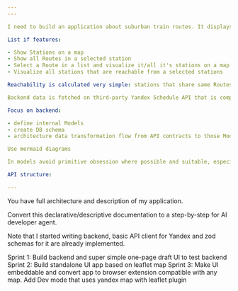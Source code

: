 ```yaml
---
---

I need to build an application about suburban train routes. It displays stations and routes on a map and allows to calculate reachability between stations based on transfer count. App DOES NOT uses any scheduling/timetable system for simplicity.

List if features:

- Show Stations on a map
- Show all Routes in a selected station
- Select a Route in a list and visualize it/all it's stations on a map
- Visualize all stations that are reachable from a selected stations

Reachability is calculated very simple: stations that share same Routes that this Station or are accessible via N transfers between routes

Backend data is fetched on third-party Yandex Schedule API that is complex and has a lot of information.

Focus on backend:

- define internal Models
- create DB schema
- architecture data transformation flow from API contracts to those Models

Use mermaid diagrams

In models avoid primitive obsession where possible and suitable, especially in codes/ids etc

API structure:

---
```


You have full architecture and description of my application.

Convert this declarative/descriptive documentation to a step-by-step for AI developer agent.

Note that I started writing backend, basic API client for Yandex and zod schemas for it are already implemented.

Sprint 1: Build backend and super simple one-page draft UI to test backend
Sprint 2: Build standalone UI app based on leaflet map
Sprint 3: Make UI embeddable and convert app to browser extension compatible with any map. Add Dev mode that uses yandex map with leaflet plugin